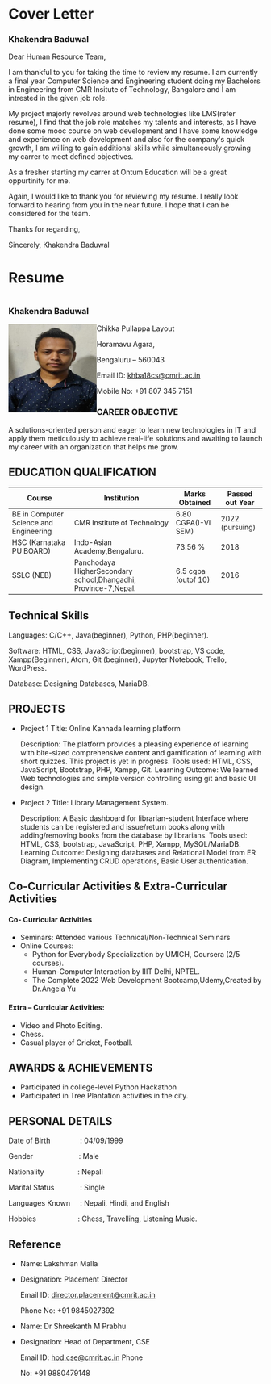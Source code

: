 <!-- Cover letter -->
# Cover Letter

### Khakendra Baduwal
Dear Human Resource Team,

I am thankful to you for taking the time to review my resume. I am currently a final year Computer Science and Engineering student doing my Bachelors in Engineering from CMR Insitute of Technology, Bangalore and I am intrested in the given job role.

My project majorly revolves around web technologies like LMS(refer resume), I find that the job role matches my talents and interests, as I have done some mooc course on web development and I have some knowledge and experience on web development and also for the company's quick growth, I am willing to gain additional skills while simultaneously growing my carrer to meet defined objectives.

As a fresher starting my carrer at Ontum Education will be a great oppurtinity for me. 

Again, I would like to thank you for reviewing my resume. I really look forward to hearing from you in the near future.
I hope that I can be considered for the team.

Thanks for regarding,

Sincerely,
Khakendra Baduwal


# Resume

<!-- My RESUME -->
#
### Khakendra Baduwal

<img align="left" width="175" height="175" src="Passportphoto.jpeg">

Chikka Pullappa Layout

Horamavu Agara,

Bengaluru – 560043

Email ID: khba18cs@cmrit.ac.in

Mobile No: +91 807 345 7151



### CAREER OBJECTIVE

A solutions-oriented person and eager to learn new technologies in IT and apply them meticulously
to achieve real-life solutions and awaiting to launch my career with an organization that helps me
grow.

## EDUCATION QUALIFICATION
<!-- | **EDUCATION QUALIFICATION** |
|---| -->

| **Course** | **Institution** | **Marks Obtained** | **Passed out Year** |
|--------| ----------- | -------------- | ----------------|
| BE in Computer Science and Engineering | CMR Institute of Technology | 6.80 CGPA(I-VI SEM) | 2022 (pursuing) |
| HSC (Karnataka PU BOARD) | Indo-Asian Academy,Bengaluru. | 73.56 % | 2018 |
| SSLC (NEB) | Panchodaya HigherSecondary school,Dhangadhi, Province-7,Nepal. | 6.5 cgpa (outof 10) | 2016 |

## Technical Skills
<!-- | **Technical Skills** |
|---| -->

Languages: C/C++, Java(beginner), Python, PHP(beginner).

Software: HTML, CSS, JavaScript(beginner), bootstrap, VS code, Xampp(Beginner), Atom, Git
(beginner), Jupyter Notebook, Trello, WordPress.

Database: Designing Databases, MariaDB.


## PROJECTS
<!-- | **PROJECTS** |
|---| -->

- Project 1
    Title: Online Kannada learning platform
    
    Description: The platform provides a pleasing experience of learning with bite-sized
    comprehensive content and gamification of learning with short quizzes. This project is yet in
    progress.
    Tools used: HTML, CSS, JavaScript, Bootstrap, PHP, Xampp, Git.
    Learning Outcome: We learned Web technologies and simple version controlling using git and
    basic UI design.
    
- Project 2
    Title: Library Management System.
    
    Description: A Basic dashboard for librarian-student Interface where students can be registered
    and issue/return books along with adding/removing books from the database by librarians.
    Tools used: HTML, CSS, bootstrap, JavaScript, PHP, Xampp, MySQL/MariaDB.
    Learning Outcome: Designing databases and Relational Model from ER Diagram, Implementing
    CRUD operations, Basic User authentication.


## Co-Curricular Activities & Extra-Curricular Activities

#### Co- Curricular Activities

- Seminars: Attended various Technical/Non-Technical Seminars
- Online Courses:
    - Python for Everybody Specialization by UMICH, Coursera (2/5 courses).
    - Human-Computer Interaction by IIIT Delhi, NPTEL.
    - The Complete 2022 Web Development Bootcamp,Udemy,Created by Dr.Angela Yu

#### Extra – Curricular Activities:

- Video and Photo Editing.
- Chess.
- Casual player of Cricket, Football.

## AWARDS & ACHIEVEMENTS

- Participated in college-level Python Hackathon
- Participated in Tree Plantation activities in the
    city.

## PERSONAL DETAILS

Date of Birth &nbsp; &nbsp; &nbsp; &nbsp; &nbsp; &nbsp; &nbsp; : 04/09/1999

Gender &nbsp; &nbsp; &nbsp; &nbsp; &nbsp; &nbsp; &nbsp; &nbsp; &nbsp; &nbsp; &nbsp; : Male

Nationality &nbsp; &nbsp; &nbsp; &nbsp; &nbsp; &nbsp; &nbsp; &nbsp; : Nepali

Marital Status  &nbsp; &nbsp; &nbsp; &nbsp; &nbsp; &nbsp; : Single

Languages Known &nbsp; &nbsp; : Nepali, Hindi, and English

Hobbies &nbsp; &nbsp; &nbsp; &nbsp; &nbsp; &nbsp; &nbsp; &nbsp; &nbsp; &nbsp; : Chess, Travelling, Listening Music.

## Reference

- Name: Lakshman Malla
- 
    Designation: Placement Director
    
    Email ID: director.placement@cmrit.ac.in
    
    Phone No: +91 9845027392
    
- Name: Dr Shreekanth M Prabhu
- 
    Designation: Head of Department, CSE
    
    Email ID: hod.cse@cmrit.ac.in Phone
    
    No: +91 9880479148



